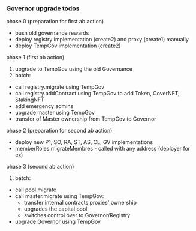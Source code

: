 ### Governor upgrade todos

phase 0 (preparation for first ab action)
- push old governance rewards
- deploy registry implementation (create2) and proxy (create1) manually
- deploy TempGov implementation (create2)

phase 1 (first ab action)
1. upgrade to TempGov using the old Governance
2. batch:
  - call registry.migrate using TempGov
  - call registry.addContract using TempGov to add Token, CoverNFT, StakingNFT
  - add emergency admins
  - upgrade master using TempGov
  - transfer of Master ownership from TempGov to Governor

phase 2 (preparation for second ab action)
- deploy new P1, SO, RA, ST, AS, CL, GV implementations
- memberRoles.migrateMembres - called with any address (deployer for ex)

phase 3 (second ab action)
1. batch:
  - call pool.migrate
  - call master.migrate using TempGov:
    - transfer internal contracts proxies' ownership
    - upgrades the capital pool
    - switches control over to Governor/Registry
  - upgrade Governor using TempGov
